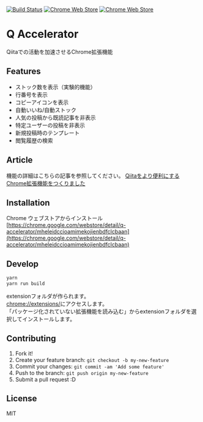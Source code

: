 [![Build Status](https://travis-ci.org/howdy39/q-accelerator.svg?branch=master)](https://travis-ci.org/howdy39/q-accelerator)
[![Chrome Web Store](https://img.shields.io/chrome-web-store/v/mheleidccioamimekojienbdfclcbaan.svg)](https://chrome.google.com/webstore/detail/q-accelerator/mheleidccioamimekojienbdfclcbaan)
[![Chrome Web Store](https://img.shields.io/chrome-web-store/d/mheleidccioamimekojienbdfclcbaan.svg)](https://chrome.google.com/webstore/detail/q-accelerator/mheleidccioamimekojienbdfclcbaan)

# Q Accelerator

Qiitaでの活動を加速させるChrome拡張機能

## Features
- ストック数を表示（実験的機能）
- 行番号を表示
- コピーアイコンを表示
- 自動いいね/自動ストック
- 人気の投稿から既読記事を非表示
- 特定ユーザーの投稿を非表示
- 新規投稿時のテンプレート
- 閲覧履歴の検索

## Article

機能の詳細はこちらの記事を参照してください。
[Qiitaをより便利にするChrome拡張機能をつくりました](http://qiita.com/howdy39/items/e6136b8454099ebfef29)


## Installation

Chrome ウェブストアからインストール  
[https://chrome.google.com/webstore/detail/q-accelerator/mheleidccioamimekojienbdfclcbaan](https://chrome.google.com/webstore/detail/q-accelerator/mheleidccioamimekojienbdfclcbaan)


## Develop

``` sh
yarn
yarn run build
```

extensionフォルダが作られます。  
[chrome://extensions/](chrome://extensions/)にアクセスします。  
「パッケージ化されていない拡張機能を読み込む」からextensionフォルダを選択してインストールします。


## Contributing

1. Fork it!
2. Create your feature branch: `git checkout -b my-new-feature`
3. Commit your changes: `git commit -am 'Add some feature'`
4. Push to the branch: `git push origin my-new-feature`
5. Submit a pull request :D


## License

MIT
